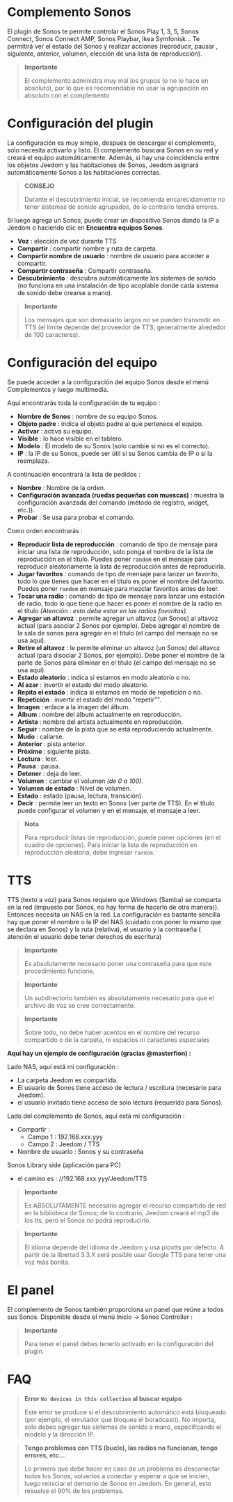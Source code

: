 # Complemento Sonos

El plugin de Sonos te permite controlar el Sonos Play 1, 3, 5, Sonos Connect, Sonos Connect AMP, Sonos Playbar, Ikea Symfonisk... Te permitirá ver el estado del Sonos y realizar acciones (reproducir, pausar , siguiente, anterior, volumen, elección de una lista de reproducción).

> **Importante**
>
> El complemento administra muy mal los grupos (o no lo hace en absoluto), por lo que es recomendable no usar la agrupación en absoluto con el complemento

# Configuración del plugin

La configuración es muy simple, después de descargar el complemento, solo necesita activarlo y listo. El complemento buscará Sonos en su red y creará el equipo automáticamente. Además, si hay una coincidencia entre los objetos Jeedom y las habitaciones de Sonos, Jeedom asignará automáticamente Sonos a las habitaciones correctas.

> **CONSEJO**
>
> Durante el descubrimiento inicial, se recomienda encarecidamente no tener sistemas de sonido agrupados, de lo contrario tendrá errores.

Si luego agrega un Sonos, puede crear un dispositivo Sonos dando la IP a Jeedom o haciendo clic en **Encuentra equipos Sonos**.

-   **Voz** : elección de voz durante TTS
-   **Compartir** : compartir nombre y ruta de carpeta.
-   **Compartir nombre de usuario** : nombre de usuario para acceder a compartir.
-   **Compartir contraseña** : Compartir contraseña.
-   **Descubrimiento** : descubra automáticamente los sistemas de sonido (no funciona en una instalación de tipo acoplable donde cada sistema de sonido debe crearse a mano).

> **Importante**
>
> Los mensajes que son demasiado largos no se pueden transmitir en TTS (el límite
> depende del proveedor de TTS, generalmente alrededor de 100 caracteres).

# Configuración del equipo

Se puede acceder a la configuración del equipo Sonos desde el menú Complementos y luego multimedia.

Aquí encontrarás toda la configuración de tu equipo :

-   **Nombre de Sonos** : nombre de su equipo Sonos.
-   **Objeto padre** : indica el objeto padre al que pertenece el equipo.
-   **Activar** : activa su equipo.
-   **Visible** : lo hace visible en el tablero.
-   **Modelo** : El modelo de su Sonos (solo cambie si no es el correcto).
-   **IP** : la IP de su Sonos, puede ser útil si su Sonos cambia de IP o si la reemplaza.

A continuación encontrará la lista de pedidos :

-   **Nombre** : Nombre de la orden.
-   **Configuración avanzada (ruedas pequeñas con muescas)** : muestra la configuración avanzada del comando (método de registro, widget, etc.)).
-   **Probar** : Se usa para probar el comando.

Como orden encontrarás :

-   **Reproducir lista de reproducción** : comando de tipo de mensaje para iniciar una lista de reproducción, solo ponga el nombre de la lista de reproducción en el título. Puedes poner ``random`` en el mensaje para reproducir aleatoriamente la lista de reproducción antes de reproducirla.
-   **Jugar favoritos** :  comando de tipo de mensaje para lanzar un favorito, todo lo que tienes que hacer en el título es poner el nombre del favorito. Puedes poner ``random`` en mensaje para mezclar favoritos antes de leer.
-   **Tocar una radio** : comando de tipo de mensaje para lanzar una estación de radio, todo lo que tiene que hacer es poner el nombre de la radio en el título *(Atención : esto debe estar en las radios favoritas)*.
-   **Agregar un altavoz** : permite agregar un altavoz (un Sonos) al altavoz actual (para asociar 2 Sonos por ejemplo). Debe agregar el nombre de la sala de sonos para agregar en el título (el campo del mensaje no se usa aquí).
-   **Retire el altavoz** : le permite eliminar un altavoz (un Sonos) del altavoz actual (para disociar 2 Sonos, por ejemplo). Debe poner el nombre de la parte de Sonos para eliminar en el título (el campo del mensaje no se usa aquí).
-   **Estado aleatorio** : indica si estamos en modo aleatorio o no.
-   **Al azar** : invertir el estado del modo aleatorio.
-   **Repita el estado** : indica si estamos en modo de repetición o no.
-   **Repetición** : invertir el estado del modo "repetir"".
-   **Imagen** : enlace a la imagen del álbum.
-   **Álbum** : nombre del álbum actualmente en reproducción.
-   **Artista** : nombre del artista actualmente en reproducción.
-   **Seguir** : nombre de la pista que se está reproduciendo actualmente.
-   **Mudo** : callarse.
-   **Anterior** : pista anterior.
-   **Próximo** : siguiente pista.
-   **Lectura** : leer.
-   **Pausa** : pausa.
-   **Detener** : deja de leer.
-   **Volumen** : cambiar el volumen *(de 0 a 100)*.
-   **Volumen de estado** : Nivel de volumen.
-   **Estado** : estado (pausa, lectura, transición).
-   **Decir** : permite leer un texto en Sonos (ver parte de TTS). En el título puede configurar el volumen y en el mensaje, el mensaje a leer.

> **Nota**
>
> Para reproducir listas de reproducción, puede poner opciones (en el cuadro de opciones). Para iniciar la lista de reproducción en reproducción aleatoria, debe ingresar ``random``.

# TTS

TTS (texto a voz) para Sonos requiere que Windows (Samba) se comparta en la red (impuesto por Sonos, no hay forma de hacerlo de otra manera)). Entonces necesita un NAS en la red. La configuración es bastante sencilla hay que poner el nombre o la IP del NAS (cuidado con poner lo mismo que se declara en Sonos) y la ruta (relativa), el usuario y la contraseña ( atención el usuario debe tener derechos de escritura)

> **Importante**
>
> Es absolutamente necesario poner una contraseña para que este procedimiento funcione.

> **Importante**
>
> Un subdirectorio también es absolutamente necesario para que el archivo de voz se cree correctamente.

> **Importante**
>
> Sobre todo, no debe haber acentos en el nombre del recurso compartido o de la carpeta, ni espacios ni caracteres especiales

**Aquí hay un ejemplo de configuración (gracias @masterfion) :**

Lado NAS, aquí está mi configuración :

-   La carpeta Jeedom es compartida.
-   El usuario de Sonos tiene acceso de lectura / escritura (necesario para Jeedom).
-   el usuario invitado tiene acceso de solo lectura (requerido para Sonos).

Lado del complemento de Sonos, aquí está mi configuración :

-   Compartir :
    -   Campo 1 : 192.168.xxx.yyy
    -   Campo 2 : Jeedom / TTS
-   Nombre de usuario : Sonos y su contraseña

Sonos Library side (aplicación para PC)
-   el camino es : //192.168.xxx.yyy/Jeedom/TTS

> **Importante**
>
> Es ABSOLUTAMENTE necesario agregar el recurso compartido de red en la biblioteca de Sonos; de lo contrario, Jeedom creará el mp3 de los tts, pero el Sonos no podrá reproducirlo.

> **Importante**
>
> El idioma depende del idioma de Jeedom y usa picotts por defecto. A partir de la libertad 3.3.X será posible usar Google TTS para tener una voz más bonita.


# El panel

El complemento de Sonos también proporciona un panel que reúne a todos sus Sonos. Disponible desde el menú Inicio → Sonos Controller :

> **Importante**
>
> Para tener el panel debes tenerlo activado en la configuración del plugin.

# FAQ

> **Error ``No devices in this collection`` al buscar equipo**
>
> Este error se produce si el descubrimiento automático está bloqueado (por ejemplo, el enrutador que bloquea el boradcast)). No importa, solo debes agregar tus sistemas de sonido a mano, especificando el modelo y la dirección IP.

> **Tengo problemas con TTS (bucle), las radios no funcionan, tengo errores, etc...**
>
> Lo primero que debe hacer en caso de un problema es desconectar todos los Sonos, volverlos a conectar y esperar a que se inicien, luego reiniciar el demonio de Sonos en Jeedom. En general, esto resuelve el 90% de los problemas.
